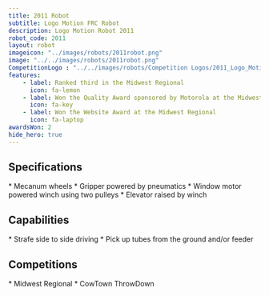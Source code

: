 ```yaml
---
title: 2011 Robot
subtitle: Logo Motion FRC Robot
description: Logo Motion Robot 2011
robot_code: 2011
layout: robot
imageicon: "../images/robots/2011robot.png"
image: "../../images/robots/2011robot.png"
CompetitionLogo : "../../images/robots/Competition Logos/2011_Logo_Motion.png"
features:
    - label: Ranked third in the Midwest Regional
      icon: fa-lemon
    - label: Won the Quality Award sponsored by Motorola at the Midwest Regional
      icon: fa-key 
    - label: Won the Website Award at the Midwest Regional
      icon: fa-laptop 
awardsWon: 2
hide_hero: true
---
```


<h2>Specifications</h2>
* Mecanum wheels
* Gripper powered by pneumatics
* Window motor powered winch using two pulleys
* Elevator raised by winch

<h2>Capabilities</h2>
* Strafe side to side driving
* Pick up tubes from the ground and/or feeder

<h2>Competitions</h2>
* Midwest Regional
* CowTown ThrowDown

